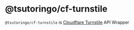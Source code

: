 # @tsutoringo/cf-turnstile

`@tsutoringo/cf-turnstile` is [Cloudflare Turnstile](https://developers.cloudflare.com/turnstile/) API Wrapper
